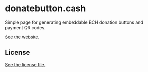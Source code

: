 
# donatebutton.cash

Simple page for generating embeddable BCH donation buttons and payment QR codes.

[See the website](https://donatebutton.cash).

## License

[See the license file.](./LICENSE.md)
